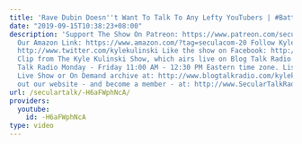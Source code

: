 ```yaml
---
title: 'Rave Dubin Doesn''t Want To Talk To Any Lefty YouTubers | #BattleOfIdeas'
date: "2019-09-15T10:38:23+08:00"
description: 'Support The Show On Patreon: https://www.patreon.com/seculartalk Here''s
  Our Amazon Link: https://www.amazon.com/?tag=seculacom-20 Follow Kyle on Twitter:
  http://www.twitter.com/kylekulinski Like the show on Facebook: http://www.facebook.com/SecularTalk
  Clip from The Kyle Kulinski Show, which airs live on Blog Talk Radio and Secular
  Talk Radio Monday - Friday 11:00 AM - 12:30 PM Eastern time zone. Listen to the
  Live Show or On Demand archive at: http://www.blogtalkradio.com/kylekulinski Check
  out our website - and become a member - at: http://www.SecularTalkRadio.com'
url: /seculartalk/-H6aFWphNcA/
providers:
  youtube:
    id: -H6aFWphNcA
type: video
---
```

